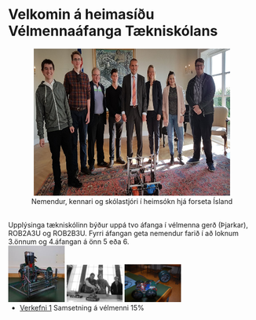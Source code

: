 
# Velkomin á heimasíðu Vélmennaáfanga Tækniskólans
<p align="center"> <img width="400" height="300" src="/img/velmenniogforseti.png" alt="Nemendur, kennari og skólastjóri í heimsókn hjá forseta Ísland"><br>
Nemendur, kennari og skólastjóri í heimsókn hjá forseta Ísland</p>
<br>
Upplýsinga tækniskólinn býður uppá tvo áfanga í vélmenna gerð (Þjarkar), ROB2A3U og ROB2B3U. Fyrri áfangan geta nemendur farið í að loknum 3.önnum og 4.áfangan á önn 5 eða 6. 
<div style="float:left;margin-right:5px;">
    <img src="/img/rob2b3u_img.png" style="width:23%">
            <img src="/img/syning_lokaverkefni_rbob_h13_1.png" style="width:23%">
                    <img src="/img/DSC_0004.JPG" style="width:23%">
</div>

* [Verkefni 1](verkefni1/verkefni1.md) Samsetning á vélmenni	15% 
